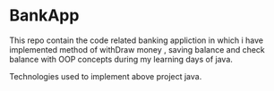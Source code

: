 # BankApp
This repo contain the code related banking appliction in which i have implemented  method of withDraw money , saving balance and check balance with OOP concepts during my learning days of java.

Technologies used to implement above project
java.
